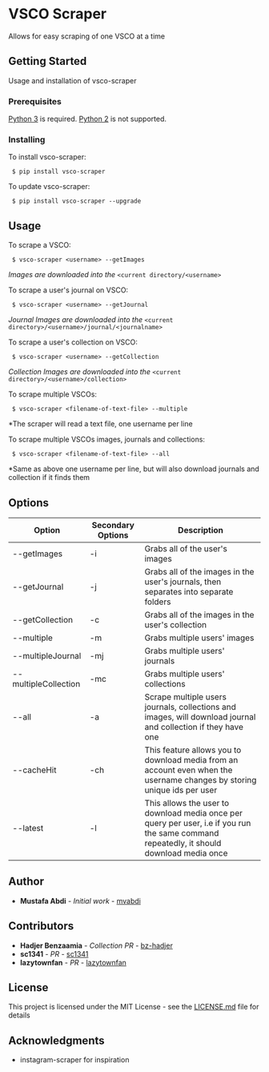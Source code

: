 # VSCO Scraper

Allows for easy scraping of one VSCO at a time

## Getting Started

Usage and installation of vsco-scraper

### Prerequisites

[Python 3](https://www.python.org/downloads/) is required. [Python 2](https://www.python.org/downloads/) is not supported.

### Installing

To install vsco-scraper:

```
 $ pip install vsco-scraper
```

To update vsco-scraper:

```
 $ pip install vsco-scraper --upgrade
```

## Usage

To scrape a VSCO:

```
 $ vsco-scraper <username> --getImages
```

_Images are downloaded into the_ `<current directory/<username>`

To scrape a user's journal on VSCO:

```
 $ vsco-scraper <username> --getJournal
```

_Journal Images are downloaded into the_ `<current directory>/<username>/journal/<journalname>`

To scrape a user's collection on VSCO:

```
 $ vsco-scraper <username> --getCollection
```

_Collection Images are downloaded into the_ `<current directory>/<username>/collection>`

To scrape multiple VSCOs:

```
 $ vsco-scraper <filename-of-text-file> --multiple
```

\*The scraper will read a text file, one username per line

To scrape multiple VSCOs images, journals and collections:

```
 $ vsco-scraper <filename-of-text-file> --all
```

\*Same as above one username per line, but will also download journals and collection if it finds them

## Options

| Option               | Secondary Options | Description                                                                                                                               |
| -------------------- | ----------------- | ----------------------------------------------------------------------------------------------------------------------------------------- |
| --getImages          | -i                | Grabs all of the user's images                                                                                                            |
| --getJournal         | -j                | Grabs all of the images in the user's journals, then separates into separate folders                                                      |
| --getCollection      | -c                | Grabs all of the images in the user's collection                                                                                          |
| --multiple           | -m                | Grabs multiple users' images                                                                                                              |
| --multipleJournal    | -mj               | Grabs multiple users' journals                                                                                                            |
| --multipleCollection | -mc               | Grabs multiple users' collections                                                                                                         |
| --all                | -a                | Scrape multiple users journals, collections and images, will download journal and collection if they have one                             |
| --cacheHit           | -ch               | This feature allows you to download media from an account even when the username changes by storing unique ids per user                   |
| --latest             | -l                | This allows the user to download media once per query per user, i.e if you run the same command repeatedly, it should download media once |

## Author

- **Mustafa Abdi** - _Initial work_ - [mvabdi](https://github.com/mvabdi)

## Contributors

- **Hadjer Benzaamia** - _Collection PR_ - [bz-hadjer](https://github.com/bz-hadjer)
- **sc1341** - _PR_ - [sc1341](https://github.com/sc1341)
- **lazytownfan** - _PR_ - [lazytownfan](https://github.com/lazytownfan)

## License

This project is licensed under the MIT License - see the [LICENSE.md](LICENSE.md) file for details

## Acknowledgments

- instagram-scraper for inspiration
